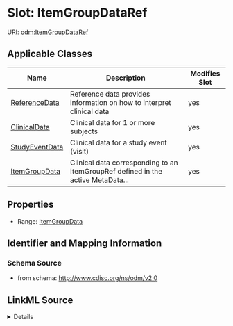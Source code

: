 # Slot: ItemGroupDataRef

URI: [odm:ItemGroupDataRef](http://www.cdisc.org/ns/odm/v2.0/ItemGroupDataRef)



<!-- no inheritance hierarchy -->




## Applicable Classes

| Name | Description | Modifies Slot |
| --- | --- | --- |
[ReferenceData](ReferenceData.md) | Reference data provides information on how to interpret clinical data |  yes  |
[ClinicalData](ClinicalData.md) | Clinical data for 1 or more subjects |  yes  |
[StudyEventData](StudyEventData.md) | Clinical data for a study event (visit) |  yes  |
[ItemGroupData](ItemGroupData.md) | Clinical data corresponding to an ItemGroupRef defined in the active MetaData... |  yes  |







## Properties

* Range: [ItemGroupData](ItemGroupData.md)





## Identifier and Mapping Information







### Schema Source


* from schema: http://www.cdisc.org/ns/odm/v2.0




## LinkML Source

<details>
```yaml
name: ItemGroupDataRef
from_schema: http://www.cdisc.org/ns/odm/v2.0
rank: 1000
identifier: false
alias: ItemGroupDataRef
domain_of:
- ReferenceData
- ClinicalData
- StudyEventData
- ItemGroupData
range: ItemGroupData

```
</details>